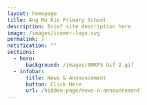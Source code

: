 ```yaml
---
layout: homepage
title: Ang Mo Kio Primary School
description: Brief site description here
image: /images/isomer-logo.svg
permalink: /
notification: ""
sections:
  - hero:
      background: /images/AMKPS Gif 2.gif
  - infobar:
      title: News & Announcement
      button: Click Here
      url: /hidden-page/news-n-announcement
---
```

